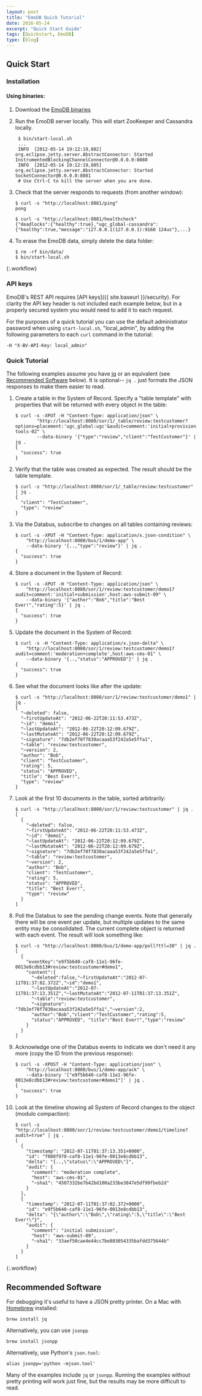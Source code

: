 ```yaml
---
layout: post
title: "EmoDB Quick Tutorial"
date: 2016-05-24
excerpt: "Quick Start Guide"
tags: [Quickstart, EmoDB]
type: [blog]
---
```


Quick Start
-----------

### Installation

#### Using binaries:

1. Download the [EmoDB binaries](https://github.com/bazaarvoice/emodb/releases)

2. Run the EmoDB server locally. This will start ZooKeeper and Cassandra locally.

        $ bin/start-local.sh
        ...
        INFO  [2012-05-14 19:12:19,802] org.eclipse.jetty.server.AbstractConnector: Started InstrumentedBlockingChannelConnector@0.0.0.0:8080
        INFO  [2012-05-14 19:12:19,805] org.eclipse.jetty.server.AbstractConnector: Started SocketConnector@0.0.0.0:8081
        # Use Ctrl-C to kill the server when you are done.

3.  Check that the server responds to requests (from another window):

        $ curl -s "http://localhost:8081/ping"
        pong

        $ curl -s "http://localhost:8081/healthcheck"
        {"deadlocks":{"healthy":true},"ugc_global-cassandra":{"healthy":true,"message":"127.0.0.1(127.0.0.1):9160 124us"},...}

4.  To erase the EmoDB data, simply delete the data folder:

        $ rm -rf bin/data/
        $ bin/start-local.sh
{:.workflow}


### API keys

EmoDB's REST API requires [API keys]({{ site.baseurl }}/security).  For clarity the API key header is not included each
example below, but in a properly secured system you would need to add it to each request.

For the purposes of a quick tutorial you can use the default administrator password when using `start-local.sh`, "local_admin",
by adding the following parameters to each `curl` command in the tutorial:

    -H "X-BV-API-Key: local_admin"

### Quick Tutorial

The following examples assume you have [jq](https://stedolan.github.io/jq/) or an equivalent (see
[Recommended Software](#recommended-software) below).  It is optional-- `jq .` just formats the JSON responses to make them easier to read.

1.  Create a table in the System of Record.  Specify a "table template" with properties that will be returned with
    every object in the table:

        $ curl -s -XPUT -H "Content-Type: application/json" \
                "http://localhost:8080/sor/1/_table/review:testcustomer?options=placement:'ugc_global:ugc'&audit=comment:'initial+provisioning',host:aws-tools-02" \
                --data-binary '{"type":"review","client":"TestCustomer"}' | jq .
        {
          "success": true
        }

2.  Verify that the table was created as expected.  The result should be the table template.

        $ curl -s "http://localhost:8080/sor/1/_table/review:testcustomer" | jq .
        {
          "client": "TestCustomer",
          "type": "review"
        }

3.  Via the Databus, subscribe to changes on all tables containing reviews:

        $ curl -s -XPUT -H "Content-Type: application/x.json-condition" \
            "http://localhost:8080/bus/1/demo-app" \
            --data-binary '{..,"type":"review"}' | jq .
        {
          "success": true
        }

4.  Store a document in the System of Record:

        $ curl -s -XPUT -H "Content-Type: application/json" \
            "http://localhost:8080/sor/1/review:testcustomer/demo1?audit=comment:'initial+submission',host:aws-submit-09" \
            --data-binary '{"author":"Bob","title":"Best Ever!","rating":5}' | jq .
        {
          "success": true
        }

5.  Update the document in the System of Record:

        $ curl -s -H "Content-Type: application/x.json-delta" \
            "http://localhost:8080/sor/1/review:testcustomer/demo1?audit=comment:'moderation+complete',host:aws-cms-01" \
            --data-binary '{..,"status":"APPROVED"}' | jq .
        {
          "success": true
        }

6.  See what the document looks like after the update:

        $ curl -s "http://localhost:8080/sor/1/review:testcustomer/demo1" | jq .
        {
          "~deleted": false,
          "~firstUpdateAt": "2012-06-22T20:11:53.473Z",
          "~id": "demo1",
          "~lastUpdateAt": "2012-06-22T20:12:09.679Z",
          "~lastMutateAt": "2012-06-22T20:12:09.679Z",
          "~signature": "7db2ef78f7830acaaa53f242a5e5ffa1",
          "~table": "review:testcustomer",
          "~version": 2,
          "author": "Bob",
          "client": "TestCustomer",
          "rating": 5,
          "status": "APPROVED",
          "title": "Best Ever!",
          "type": "review"
        }

7.  Look at the first 10 documents in the table, sorted arbitrarily:

        $ curl -s "http://localhost:8080/sor/1/review:testcustomer" | jq .
        [
          {
            "~deleted": false,
            "~firstUpdateAt": "2012-06-22T20:11:53.473Z",
            "~id": "demo1",
            "~lastUpdateAt": "2012-06-22T20:12:09.679Z",
            "~lastMutateAt": "2012-06-22T20:12:09.679Z",
            "~signature": "7db2ef78f7830acaaa53f242a5e5ffa1",
            "~table": "review:testcustomer",
            "~version": 2,
            "author": "Bob",
            "client": "TestCustomer",
            "rating": 5,
            "status": "APPROVED",
            "title": "Best Ever!",
            "type": "review"
          }
        ]

8.  Poll the Databus to see the pending change events.  Note that generally there will be one event per update, but multiple
    updates to the same entity may be consolidated.  The current complete object is returned with each event.  The result will
    look something like:

        $ curl -s "http://localhost:8080/bus/1/demo-app/poll?ttl=30" | jq .
        [
          {
            "eventKey":"e9f5b640-caf8-11e1-96fe-0013e8cdbb13#review:testcustomer#demo1",
            "content":{
              "~deleted":false,"~firstUpdateAt":"2012-07-11T01:37:02.372Z","~id":"demo1",
              "~lastUpdateAt":"2012-07-11T01:37:13.351Z","~lastMutateAt":"2012-07-11T01:37:13.351Z",
              "~table":"review:testcustomer",
              "~signature": "7db2ef78f7830acaaa53f242a5e5ffa1","~version":2,
              "author":"Bob","client":"TestCustomer","rating":5,
              "status":"APPROVED", "title":"Best Ever!","type":"review"
            }
          }
        ]

9.  Acknowledge one of the Databus events to indicate we don't need it any more (copy the ID from the previous response):

        $ curl -s -XPOST -H "Content-Type: application/json" \
            "http://localhost:8080/bus/1/demo-app/ack" \
            --data-binary '["e9f5b640-caf8-11e1-96fe-0013e8cdbb13#review:testcustomer#demo1"]' | jq .
        {
          "success": true
        }


10. Look at the timeline showing all System of Record changes to the object (modulo compaction):

        $ curl -s "http://localhost:8080/sor/1/review:testcustomer/demo1/timeline?audit=true" | jq .
        [
          {
            "timestamp": "2012-07-11T01:37:13.351+0000",
            "id": "f080f970-caf8-11e1-96fe-0013e8cdbb13",
            "delta": "{..,\"status\":\"APPROVED\"}",
            "audit": {
              "comment": "moderation complete",
              "host": "aws-cms-01",
              "~sha1": "4507332be7b42bd100a233be3847e5df99fbeb2d"
            }
          },
          {
            "timestamp": "2012-07-11T01:37:02.372+0000",
            "id": "e9f5b640-caf8-11e1-96fe-0013e8cdbb13",
            "delta": "{\"author\":\"Bob\",\"rating\":5,\"title\":\"Best Ever!\"}",
            "audit": {
              "comment": "initial submission",
              "host": "aws-submit-09",
              "~sha1": "33aef50cae4e44cc7be803054335bafdd375644b"
            }
          }
        ]
{:.workflow}

Recommended Software
--------------------

For debugging it's useful to have a JSON pretty printer.  On a Mac with [Homebrew](http://brew.sh/)
installed:

    brew install jq
    
Alternatively, you can use `jsonpp`
    
    brew install jsonpp

Alternatively, use Python's `json.tool`:

    alias jsonpp='python -mjson.tool'

Many of the examples include `jq` or `jsonpp`.  Running the examples without pretty printing will work just fine, but
the results may be more difficult to read.
